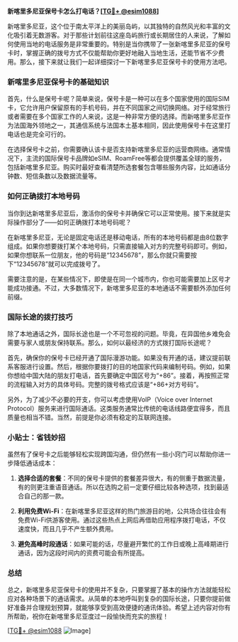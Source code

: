 **新喀里多尼亚保号卡怎么打电话？[[TG💪+ @esim1088](https://t.me/s/esim1088)]**

新喀里多尼亚，这个位于南太平洋上的美丽岛屿，以其独特的自然风光和丰富的文化吸引着无数游客。对于那些计划前往这座岛屿旅行或长期居住的人来说，了解如何使用当地的电话服务是非常重要的。特别是当你携带了一张新喀里多尼亚的保号卡时，掌握正确的拨号方式不仅能帮助你更好地融入当地生活，还能节省不少费用。那么，接下来就让我们一起详细探讨一下新喀里多尼亚保号卡的使用方法吧。

### 新喀里多尼亚保号卡的基础知识

首先，什么是保号卡呢？简单来说，保号卡是一种可以在多个国家使用的国际SIM卡，它允许用户保留原有的手机号码，并在不同国家之间切换网络。对于经常旅行或者需要在多个国家工作的人来说，这是一种非常方便的选择。而新喀里多尼亚作为法国海外领地之一，其通信系统与法国本土基本相同，因此使用保号卡在这里打电话也是完全可行的。

在选择保号卡之前，你需要确认该卡是否支持新喀里多尼亚的运营商网络。通常情况下，主流的国际保号卡品牌如eSIM、RoamFree等都会提供覆盖全球的服务，包括新喀里多尼亚。购买时最好查看清楚所选套餐包含哪些服务内容，比如通话分钟数、短信条数以及数据流量等。

### 如何正确拨打本地号码

当你到达新喀里多尼亚后，激活你的保号卡并确保它可以正常使用。接下来就是实际操作部分了——如何正确拨打本地号码呢？

在新喀里多尼亚，无论是固定电话还是移动电话，所有的本地号码都是由8位数字组成。如果你想要拨打某个本地号码，只需直接输入对方的完整号码即可。例如，如果你想联系一位朋友，他的号码是“12345678”，那么你就只需要按下“12345678”就可以完成拨号了。

需要注意的是，在某些情况下，即使是在同一个城市内，你也可能需要加上区号才能成功接通。不过，大多数情况下，新喀里多尼亚的本地通话不需要额外添加任何前缀。

### 国际长途的拨打技巧

除了本地通话之外，国际长途也是一个不可忽视的问题。毕竟，在异国他乡难免会需要与家人或朋友保持联系。那么，如何以最经济的方式拨打国际长途呢？

首先，确保你的保号卡已经开通了国际漫游功能。如果没有开通的话，建议提前联系客服进行设置。然后，根据你要拨打的目的地国家代码来编制号码。例如，如果你想给中国大陆的朋友打电话，首先要确定中国区号为“+86”。接着，再按照正常的流程输入对方的具体号码。完整的拨号格式应该是“+86+对方号码”。

另外，为了减少不必要的开支，你可以考虑使用VoIP（Voice over Internet Protocol）服务来进行国际通话。这类服务通常比传统的电话线路便宜得多，而且质量也相当不错。当然，前提是你必须有稳定的互联网连接。

### 小贴士：省钱妙招

虽然有了保号卡之后能够轻松实现跨国沟通，但仍然有一些小窍门可以帮助你进一步降低通话成本：

1. **选择合适的套餐**：不同的保号卡提供的套餐差异很大，有的侧重于数据流量，有的则更注重语音通话。所以在选购之前一定要仔细比较各种选项，找到最适合自己的那一款。
   
2. **利用免费Wi-Fi**：在新喀里多尼亚这样的热门旅游目的地，公共场合往往会有免费Wi-Fi供游客使用。通过这些热点上网后再借助应用程序拨打电话，不仅速度快，而且几乎不产生额外费用。
   
3. **避免高峰时段通话**：如果可能的话，尽量避开繁忙的工作日或晚上高峰期进行通话，因为这段时间内的资费可能会有所提高。

### 总结

总之，新喀里多尼亚保号卡的使用并不复杂，只要掌握了基本的操作方法就能轻松应对各种场景下的通话需求。从简单的本地呼叫到复杂的国际长途，只要你提前做好准备并合理规划预算，就能够享受到高效便捷的通讯体验。希望上述内容对你有所帮助，祝你在新喀里多尼亚度过一段愉快而充实的旅程！

[[TG💪+ @esim1088](https://t.me/s/esim1088) ![Image](https://i.postimg.cc/4NQfJmqS/Snipaste-2025-05-13-00-14-12.png)]